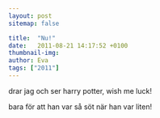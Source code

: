 ```yaml
---
layout: post
sitemap: false

title:  "Nu!"
date:   2011-08-21 14:17:52 +0100
thumbnail-img: 
author: Eva
tags: ["2011"]
---
```


drar jag och ser harry potter, wish me luck!












bara för att han var så söt när han var liten!

